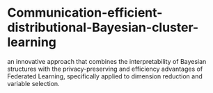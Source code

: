 # Communication-efficient-distributional-Bayesian-cluster-learning
 an innovative approach that combines the interpretability of Bayesian structures with the privacy-preserving and efficiency advantages of Federated Learning, specifically applied to dimension reduction and variable selection.
